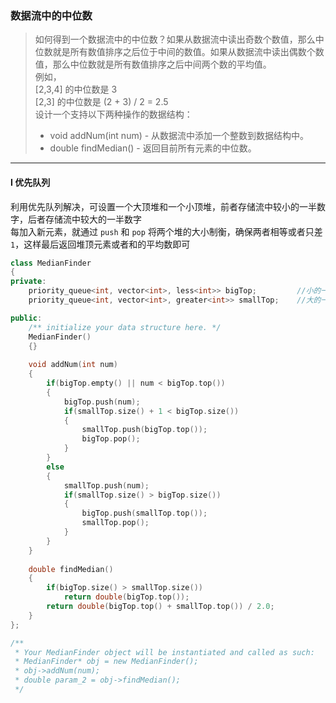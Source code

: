 ### 数据流中的中位数

> 如何得到一个数据流中的中位数？如果从数据流中读出奇数个数值，那么中位数就是所有数值排序之后位于中间的数值。如果从数据流中读出偶数个数值，那么中位数就是所有数值排序之后中间两个数的平均值。  
> 例如，  
> [2,3,4] 的中位数是 3  
> [2,3] 的中位数是 (2 + 3) / 2 = 2.5  
> 设计一个支持以下两种操作的数据结构：  
> - void addNum(int num) - 从数据流中添加一个整数到数据结构中。  
> - double findMedian() - 返回目前所有元素的中位数。  

----------

#### I 优先队列

利用优先队列解决，可设置一个大顶堆和一个小顶堆，前者存储流中较小的一半数字，后者存储流中较大的一半数字  
每加入新元素，就通过 `push` 和 `pop` 将两个堆的大小制衡，确保两者相等或者只差 `1`，这样最后返回堆顶元素或者和的平均数即可  

```cpp
class MedianFinder 
{
private:
    priority_queue<int, vector<int>, less<int>> bigTop;         //小的一半
    priority_queue<int, vector<int>, greater<int>> smallTop;    //大的一半

public:
    /** initialize your data structure here. */
    MedianFinder() 
    {}
    
    void addNum(int num) 
    {
        if(bigTop.empty() || num < bigTop.top())
        {
            bigTop.push(num);
            if(smallTop.size() + 1 < bigTop.size())
            {
                smallTop.push(bigTop.top());
                bigTop.pop();
            }
        }
        else
        {
            smallTop.push(num);
            if(smallTop.size() > bigTop.size())
            {
                bigTop.push(smallTop.top());
                smallTop.pop();
            }
        }
    }
    
    double findMedian() 
    {
        if(bigTop.size() > smallTop.size())
            return double(bigTop.top());
        return double(bigTop.top() + smallTop.top()) / 2.0;
    }
};

/**
 * Your MedianFinder object will be instantiated and called as such:
 * MedianFinder* obj = new MedianFinder();
 * obj->addNum(num);
 * double param_2 = obj->findMedian();
 */
```
